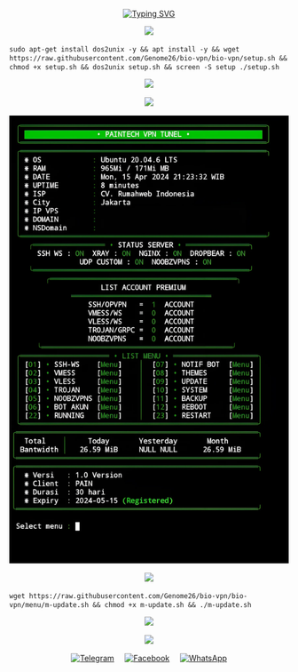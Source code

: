 <p align="center">
<a href="https://git.io/typing-svg"><img src="https://readme-typing-svg.demolab.com?font=Fira+Code&pause=1000&color=43E405&random=false&width=435&lines=%22+Script+Bio_Hazard+Vpn+Tunneling+%22;%22+Bio_Hazard+VPN+Tunneling+Script+%22" alt="Typing SVG" /></a>

<p align="center"><img src="https://img.shields.io/badge/install-autoscript vpn-success.svg">

<pre><code>sudo apt-get install dos2unix -y && apt install -y && wget https://raw.githubusercontent.com/Genome26/bio-vpn/bio-vpn/setup.sh && chmod +x setup.sh && dos2unix setup.sh && screen -S setup ./setup.sh
</code></pre>

<p align="center">
  <img src="https://user-images.githubusercontent.com/76937659/153705486-44e6c1b2-74fa-4d44-be1c-36c8fdb83331.gif"/>
</p>


<p align="center"><img src="https://img.shields.io/badge/Tampilan-success.svg">
  
![logo](https://raw.githubusercontent.com/Genome26/bio-vpn/bio-vpn/contoh_script.png.png)

<p align="center"><img src="https://img.shields.io/badge/script-update-success.svg">

````
wget https://raw.githubusercontent.com/Genome26/bio-vpn/bio-vpn/menu/m-update.sh && chmod +x m-update.sh && ./m-update.sh
````
<p align="center">
  <img src="https://user-images.githubusercontent.com/76937659/153705486-44e6c1b2-74fa-4d44-be1c-36c8fdb83331.gif"/>
</p>

<p align="center"><img src="https://img.shields.io/badge/owner contact -success.svg">
  
<p align="center">
  <a href="https://t.me/bio_hazard89"><img src="https://img.icons8.com/color/30/000000/telegram-app--v1.png" alt="Telegram" style="margin-right: 15px;"></a>
  <a href="https://www.facebook.com/pn"><img src="https://img.icons8.com/color/30/000000/facebook-new.png" alt="Facebook" style="margin-right: 15px;"></a>
  <a href="https://wa.me/254797264947"><img src="https://img.icons8.com/color/30/000000/whatsapp--v1.png" alt="WhatsApp"></a>
</p>
